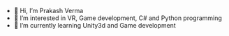 - 👋 Hi, I’m Prakash Verma
- 👀 I’m interested in VR, Game development, C# and Python programming 
- 🌱 I’m currently learning Unity3d and Game development

<!---
PrakashVe/PrakashVe is a ✨ special ✨ repository because its `README.md` (this file) appears on your GitHub profile.
You can click the Preview link to take a look at your changes.
--->
